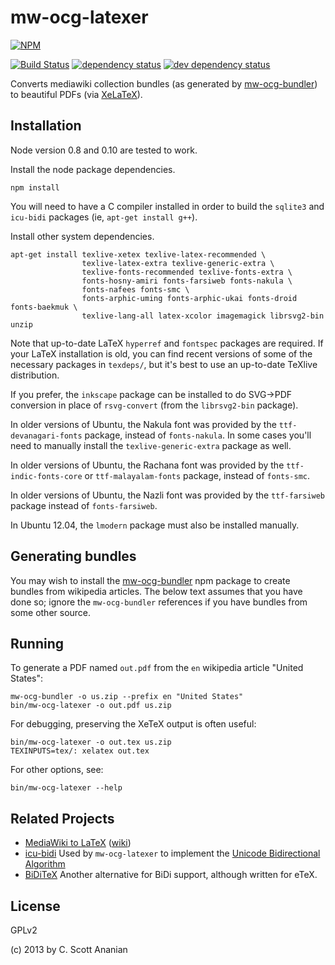 # mw-ocg-latexer
[![NPM][NPM1]][NPM2]

[![Build Status][1]][2] [![dependency status][3]][4] [![dev dependency status][5]][6]

Converts mediawiki collection bundles (as generated by [mw-ocg-bundler]) to
beautiful PDFs (via [XeLaTeX]).

## Installation

Node version 0.8 and 0.10 are tested to work.

Install the node package dependencies.
```
npm install
```
You will need to have a C compiler installed in order to build the
`sqlite3` and `icu-bidi` packages (ie, `apt-get install g++`).

Install other system dependencies.
```
apt-get install texlive-xetex texlive-latex-recommended \
                texlive-latex-extra texlive-generic-extra \
                texlive-fonts-recommended texlive-fonts-extra \
                fonts-hosny-amiri fonts-farsiweb fonts-nakula \
                fonts-nafees fonts-smc \
                fonts-arphic-uming fonts-arphic-ukai fonts-droid fonts-baekmuk \
                texlive-lang-all latex-xcolor imagemagick librsvg2-bin unzip
```

Note that up-to-date LaTeX `hyperref` and `fontspec` packages are
required.  If your LaTeX installation is old, you can find recent
versions of some of the necessary packages in `texdeps/`, but it's
best to use an up-to-date TeXlive distribution.

If you prefer, the `inkscape` package can be installed to do SVG->PDF
conversion in place of `rsvg-convert` (from the `librsvg2-bin` package).

In older versions of Ubuntu, the Nakula font was provided by the
`ttf-devanagari-fonts` package, instead of `fonts-nakula`.
In some cases you'll need to manually install the
`texlive-generic-extra` package as well.

In older versions of Ubuntu, the Rachana font was provided by the
`ttf-indic-fonts-core` or `ttf-malayalam-fonts` package, instead of
`fonts-smc`.

In older versions of Ubuntu, the Nazli font was provided by the
`ttf-farsiweb` package instead of `fonts-farsiweb`.

In Ubuntu 12.04, the `lmodern` package must also be installed manually.

## Generating bundles

You may wish to install the [mw-ocg-bundler] npm package to create bundles
from wikipedia articles.  The below text assumes that you have done
so; ignore the `mw-ocg-bundler` references if you have bundles from
some other source.

## Running

To generate a PDF named `out.pdf` from the `en` wikipedia article
"United States":
```
mw-ocg-bundler -o us.zip --prefix en "United States"
bin/mw-ocg-latexer -o out.pdf us.zip
```

For debugging, preserving the XeTeX output is often useful:
```
bin/mw-ocg-latexer -o out.tex us.zip
TEXINPUTS=tex/: xelatex out.tex
```

For other options, see:
```
bin/mw-ocg-latexer --help
```

## Related Projects

* [MediaWiki to LaTeX](http://sourceforge.net/projects/wb2pdf/)
  ([wiki](https://de.wikibooks.org/wiki/Benutzer:Dirk_Huenniger/wb2pdf))
* [icu-bidi](https://github.com/cscott/node-icu-bidi)
  Used by `mw-ocg-latexer` to implement the
  [Unicode Bidirectional Algorithm](http://www.unicode.org/unicode/reports/tr9/)
* [BiDiTeX](http://biditex.sourceforge.net/)
  Another alternative for BiDi support, although written for eTeX.

## License

GPLv2

(c) 2013 by C. Scott Ananian

[mw-ocg-bundler]: https://github.com/wikimedia/mediawiki-extensions-Collection-OfflineContentGenerator-bundler
[XeLaTeX]: https://en.wikipedia.org/wiki/XeTeX

[NPM1]: https://nodei.co/npm/mw-ocg-latexer.svg
[NPM2]: https://nodei.co/npm/mw-ocg-latexer/

[1]: https://travis-ci.org/cscott/mw-ocg-latexer.svg
[2]: https://travis-ci.org/cscott/mw-ocg-latexer
[3]: https://david-dm.org/wikimedia/mediawiki-extensions-Collection-OfflineContentGenerator-latex_renderer.svg
[4]: https://david-dm.org/wikimedia/mediawiki-extensions-Collection-OfflineContentGenerator-latex_renderer
[5]: https://david-dm.org/wikimedia/mediawiki-extensions-Collection-OfflineContentGenerator-latex_renderer/dev-status.svg
[6]: https://david-dm.org/wikimedia/mediawiki-extensions-Collection-OfflineContentGenerator-latex_renderer#info=devDependencies
